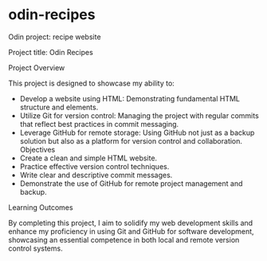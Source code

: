 # odin-recipes
Odin project: recipe website

Project title: Odin Recipes

Project Overview

This project is designed to showcase my ability to:
- Develop a website using HTML: Demonstrating fundamental HTML structure and elements.
- Utilize Git for version control: Managing the project with regular commits that reflect best practices in commit messaging.
- Leverage GitHub for remote storage: Using GitHub not just as a backup solution but also as a platform for version control and collaboration.
Objectives
- Create a clean and simple HTML website.
- Practice effective version control techniques.
- Write clear and descriptive commit messages.
- Demonstrate the use of GitHub for remote project management and backup.

Learning Outcomes

By completing this project, I aim to solidify my web development skills and enhance my proficiency in using Git and GitHub for software development, showcasing an essential competence in both local and remote version control systems.

